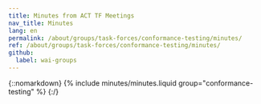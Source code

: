 ```yaml
---
title: Minutes from ACT TF Meetings
nav_title: Minutes
lang: en
permalink: /about/groups/task-forces/conformance-testing/minutes/
ref: /about/groups/task-forces/conformance-testing/minutes/
github:
  label: wai-groups
---
```


{::nomarkdown}
{% include minutes/minutes.liquid group="conformance-testing" %}
{:/}